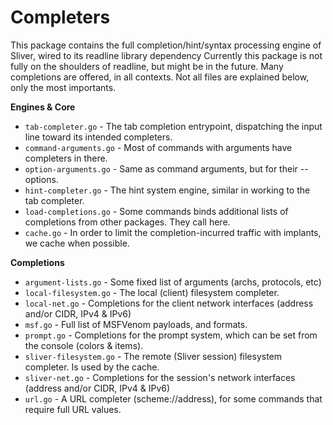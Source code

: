 Completers
======

This package contains the full completion/hint/syntax processing engine of Sliver, wired to its readline library dependency 
Currently this package is not fully on the shoulders of readline, but might be in the future. Many completions are offered, in all contexts.
Not all files are explained below, only the most importants.

**Engines & Core**

 * `tab-completer.go`       - The tab completion entrypoint, dispatching the input line toward its intended completers.
 * `command-arguments.go`   - Most of commands with arguments have completers in there.
 * `option-arguments.go`    - Same as command arguments, but for their --options.
 * `hint-completer.go`      - The hint system engine, similar in working to the tab completer.
 * `load-completions.go`    - Some commands binds additional lists of completions from other packages. They call here.
 * `cache.go`               - In order to limit the completion-incurred traffic with implants, we cache when possible.

 **Completions**

 * `argument-lists.go`      - Some fixed list of arguments (archs, protocols, etc)
 * `local-filesystem.go`    - The local (client) filesystem completer.
 * `local-net.go`           - Completions for the client network interfaces (address and/or CIDR, IPv4 & IPv6)
 * `msf.go`                 - Full list of MSFVenom payloads, and formats.
 * `prompt.go`              - Completions for the prompt system, which can be set from the console (colors & items).
 * `sliver-filesystem.go`   - The remote (Sliver session) filesystem completer. Is used by the cache.
 * `sliver-net.go`          - Completions for the session's network interfaces (address and/or CIDR, IPv4 & IPv6)
 * `url.go`                 - A URL completer (scheme://address), for some commands that require full URL values.
